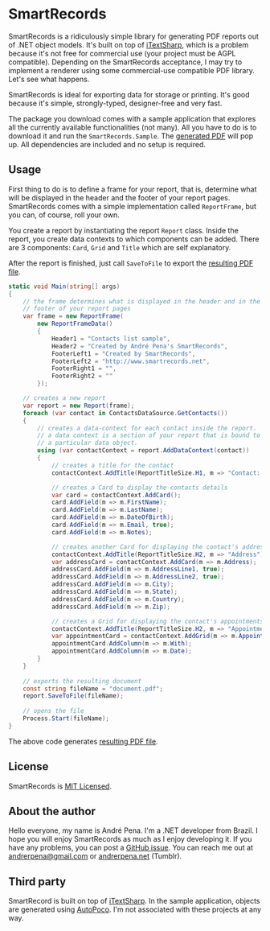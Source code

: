 SmartRecords
============


SmartRecords is a ridiculously simple library for generating PDF reports out of .NET object models. It's built on top of [iTextSharp](http://sourceforge.net/projects/itextsharp/), which is a problem because it's not free for commercial use (your project must be AGPL compatible). Depending on the SmartRecords acceptance, I may try to implement a renderer using some commercial-use compatible PDF library. Let's see what happens.

SmartRecords is ideal for exporting data for storage or printing. It's good because it's simple, strongly-typed, designer-free and very fast.

The package you download comes with a sample application that explores all the currently available functionalities (not many). All you have to do is to download it and run the `SmartRecords.Sample`. The [generated PDF](https://github.com/andrerpena/SmartRecords/raw/master/SmartRecords.Sample/bin/Debug/document.pdf) will pop up. All dependencies are included and no setup is required.

Usage
-----

First thing to do is to define a frame for your report, that is, determine what will be displayed in the header and the footer of your report pages. SmartRecords comes with a simple implementation called `ReportFrame`, but you can, of course, roll your own.

You create a report by instantiating the report `Report` class. Inside the report, you create data contexts to which components can be added. There are 3 components: `Card`, `Grid` and `Title` which are self explanatory.

After the report is finished, just call `SaveToFile` to export the [resulting PDF file](https://github.com/andrerpena/SmartRecords/raw/master/SmartRecords.Sample/bin/Debug/document.pdf).

```csharp
static void Main(string[] args)
{
	// the frame determines what is displayed in the header and in the
	// footer of your report pages
	var frame = new ReportFrame(
		new ReportFrameData()
		{
			Header1 = "Contacts list sample",
			Header2 = "Created by André Pena's SmartRecords",
			FooterLeft1 = "Created by SmartRecords",
			FooterLeft2 = "http://www.smartrecords.net",
			FooterRight1 = "",
			FooterRight2 = ""
		});

	// creates a new report
	var report = new Report(frame);
	foreach (var contact in ContactsDataSource.GetContacts())
	{
		// creates a data-context for each contact inside the report.
		// a data context is a section of your report that is bound to
		// a particular data object.
		using (var contactContext = report.AddDataContext(contact))
		{
			// creates a title for the contact
			contactContext.AddTitle(ReportTitleSize.H1, m => "Contact: " + m.FirstName + " " + m.LastName);

			// creates a Card to display the contacts details
			var card = contactContext.AddCard();
			card.AddField(m => m.FirstName);
			card.AddField(m => m.LastName);
			card.AddField(m => m.DateOfBirth);
			card.AddField(m => m.Email, true);
			card.AddField(m => m.Notes);

			// creates another Card for displaying the contact's address details
			contactContext.AddTitle(ReportTitleSize.H2, m => "Address");
			var addressCard = contactContext.AddCard(m => m.Address);
			addressCard.AddField(m => m.AddressLine1, true);
			addressCard.AddField(m => m.AddressLine2, true);
			addressCard.AddField(m => m.City);
			addressCard.AddField(m => m.State);
			addressCard.AddField(m => m.Country);
			addressCard.AddField(m => m.Zip);

			// creates a Grid for displaying the contact's appointments
			contactContext.AddTitle(ReportTitleSize.H2, m => "Appointments");
			var appointmentCard = contactContext.AddGrid(m => m.Appointments);
			appointmentCard.AddColumn(m => m.With);
			appointmentCard.AddColumn(m => m.Date);
		}
	}
	
	// exports the resulting document
	const string fileName = "document.pdf";
	report.SaveToFile(fileName);
	
	// opens the file
	Process.Start(fileName);
}
```

The above code generates [resulting PDF file](https://github.com/andrerpena/SmartRecords/raw/master/SmartRecords.Sample/bin/Debug/document.pdf).

License
-------

SmartRecords is [MIT Licensed](https://github.com/andrerpena/SmartRecords/blob/master/LICENSE).

About the author
----------------

Hello everyone, my name is André Pena. I'm a .NET developer from Brazil. I hope you will enjoy SmartRecords as much as I enjoy developing it. If you have any problems, you can post a [GitHub issue](https://github.com/andrerpena/SmartRecords/issues). You can reach me out at andrerpena@gmail.com or [andrerpena.net](http://www.andrerpena.net) (Tumblr).

Third party
-----------

SmartRecord is built on top of [iTextSharp](http://sourceforge.net/projects/itextsharp/).
In the sample application, objects are generated using [AutoPoco](http://http://autopoco.codeplex.com/). I'm not associated with these projects at any way.
